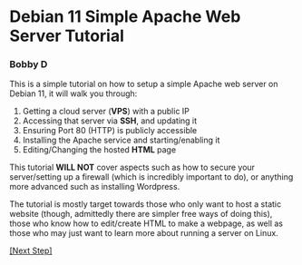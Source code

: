 # Debian 11 Simple Apache Web Server Tutorial
### Bobby D

This is a simple tutorial on how to setup a simple Apache web server on Debian 11, it will walk you through:

1. Getting a cloud server (**VPS**) with a public IP
2. Accessing that server via **SSH**, and updating it
3. Ensuring Port 80 (HTTP) is publicly accessible
4. Installing the Apache service and starting/enabling it
5. Editing/Changing the hosted **HTML** page

This tutorial **WILL NOT** cover aspects such as how to secure your server/setting up a firewall (which is incredibly important to do), or anything more advanced such as installing Wordpress.

The tutorial is mostly target towards those who only want to host a static website (though, admittedly there are simpler free ways of doing this), those who know how to edit/create HTML to make a webpage, as well as those who may just want to learn more about running a server on Linux.

[[Next Step]](step1.md)
